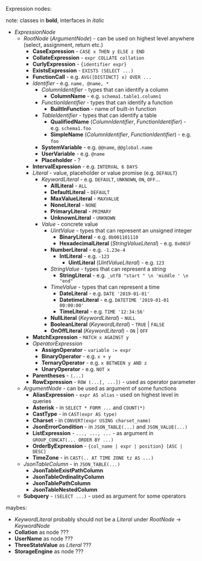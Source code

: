 
Expression nodes:

note: classes in **bold**, interfaces in *italic*

- *ExpressionNode*
  - *RootNode* (*ArgumentNode*) - can be used on highest level anywhere (select, assignment, return etc.)
    - **CaseExpression** - `CASE x THEN y ELSE z END`
    - **CollateExpression** - `expr COLLATE collation`
    - **CurlyExpression** - `{identifier expr}`
    - **ExistsExpression** - `EXISTS (SELECT ...)`
    - **FunctionCall** - e.g. `AVG([DISTINCT] x) OVER ...`
    - *Identifier* - e.g. `name, @name, *`
      - *ColumnIdentifier* - types that can identify a column
        - **ColumnName** - e.g. `schema1.table1.column1`
      - *FunctionIdentifier* - types that can identify a function
        - **BuiltInFunction** - name of built-in function 
      - *TableIdentifier* - types that can identify a table
        - **QualifiedName** (*ColumnIdentifier*, *FunctionIdentifier*) - e.g. `schema1.foo`
        - **SimpleName** (*ColumnIdentifier*, *FunctionIdentifier*) - e.g. `foo`
      - **SystemVariable** - e.g. `@@name`, `@@global.name`
      - **UserVariable** - e.g. `@name`
      - **Placeholder** - ?
    - **IntervalExpression** - e.g. `INTERVAL 6 DAYS`
    - *Literal* - value, placeholder or value promise (e.g. `DEFAULT`)
      - *KeywordLiteral* - e.g. `DEFAULT`, `UNKNOWN`, `ON`, `OFF`...
        - **AllLiteral** - `ALL`
        - **DefaultLiteral** - `DEFAULT`
        - **MaxValueLiteral** - `MAXVALUE`
        - **NoneLiteral** - `NONE`
        - **PrimaryLiteral** - `PRIMARY`
        - **UnknownLiteral** - `UNKNOWN`
      - *Value* - concrete value
        - *UintValue* - types that can represent an unsigned integer
          - **BinaryLiteral** - e.g. `0b001101110`
          - **HexadecimalLiteral** (*StringValueLiteral*) - e.g. `0x001F`
        - **NumberLiteral** - e.g. `-1.23e-4`
          - **IntLiteral** - e.g. `-123`
            - **UintLiteral** (*UintValueLiteral*) - e.g. `123`
        - *StringValue* - types that can represent a string
          - **StringLiteral** - e.g. `_utf8 "start " \n 'middle ' \n "end"`
        - *TimeValue* - types that can represent a time
          - **DateLiteral** - e.g. `DATE '2019-01-01'`
          - **DatetimeLiteral** - e.g. `DATETIME '2019-01-01 00:00:00'`
          - **TimeLiteral** - e.g. `TIME '12:34:56'`
        - **NullLiteral** (*KeywordLiteral*) - `NULL`
        - **BooleanLiteral** (*KeywordLiteral*) - `TRUE` | `FALSE`
        - **OnOffLiteral** (*KeywordLiteral*) - `ON` | `OFF`
    - **MatchExpression** - `MATCH x AGAINST y`
    - *OperatorExpression*
      - **AssignOperator** - `variable := expr`
      - **BinaryOperator** - e.g. `x + y`
      - **TernaryOperator** - e.g. `x BETWEEN y AND z`
      - **UnaryOperator** - e.g. `NOT x`
    - **Parentheses** - `(...)`
    - **RowExpression** - `ROW (...[, ...])`  - used as operator parameter
  - *ArgumentNode* - can be used as argument of some functions
    - **AliasExpression** - `expr AS alias` - used on highest level in queries
    - **Asterisk** - in `SELECT * FORM ...` and `COUNT(*)`
    - **CastType** - in `CAST(expr AS type)`
    - **Charset** - in `CONVERT(expr USING charset_name)`
    - **JsonErrorCondition** - in `JSON_TABLE(...)` and `JSON_VALUE(...)`
    - **ListExpression** - `..., ..., ...` - as argument in `GROUP_CONCAT(... ORDER BY ...)`
    - **OrderByExpression** - `{col_name | expr | position} [ASC | DESC]`
    - **TimeZone** - in `CAST(.. AT TIME ZONE tz AS ...)`
  - *JsonTableColumn* - in `JSON_TABLE(...)`
    - **JsonTableExistPathColumn**
    - **JsonTableOrdinalityColumn**
    - **JsonTablePathColumn**
    - **JsonTableNestedColumn**
  - **Subquery** - `(SELECT ...)` - used as argument for some operators

maybes:
- *KeywordLiteral* probably should not be a *Literal* under *RootNode* -> *KeywordNode*
- **Collation** as node ???
- **UserName** as node ???
- **ThreeStateValue** as *Literal* ???
- **StorageEngine** as node ???